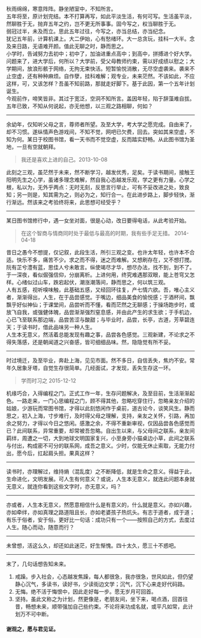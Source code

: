 秋雨绵绵，寒意阵阵。静坐陋室中，不知所言。<br/>
五年将至，原计划完结。本不打算再写，如此平淡生活，有何可写。生活虽平淡，然聊胜于无，抛弃五年之约，岂不更无所事事。固今写之，权当聊胜于无。<br/>
弱冠过半，未及而立。思此五年过往，今写之，亦当总结，亦当纪念。<br/>
犹记五年前，计算机课上。大二伊始，心有愁绪环。大一总贪玩，挂科一大半。念及来日路，无语难开颜。值此无聊之时，静而思之。<br/>
小学时，告诫努力去初中；初中了，加油进重点高中；到高中，拼搏进个好大学。问题来了，进大学后，何所以？大学前，受父母教师约束，需以好成绩以慰之；大学期间，放浪形骸于网络，无拘无束快活。短暂愉悦消散，无尽空虚袭来。袭来不止空虚，还有种种麻烦。自作孽，挂科难解；观专业，未来茫然。不该如此，不应这样，可，又该怎样？吾虽不知前路，那就走好脚下。基于此因，第一个五年计划诞生。<br/>
今观前作，啼笑皆非。其过于宽泛，空洞不知所言。盖因年轻，陷于辞藻难自拔。五年已致，不知从何说起，亦无他想，以三观之路相聊，何如？<br/>

<hr/>

余幼年，仅知听父母之言，尊师者所望。及至大学，考大学之愿完成。自由来了，却不习惯。遂纵情声色游戏间，不知不觉，网吧已欠费，回去。突如其来空虚，不知为何。某日于校图书馆，看一天书而不觉空虚，反而踏实舒畅。从此图书馆为圣地，一旦有空就朝拜。<br/>
> 我还是喜欢上进的自己。2013-10-08

此刻之三观，虽茫然于未来，然不断学习，越发优秀，足矣。于读书期间，接触王阳明先生之心学，虽诸多理念难解，然自我心态越发乐观，学之更有力量。心学之根，私以为，无外乎两点：无时无刻，反思言行举止，可有不妥改进之处，致良知；另一则是，知其需为之，则必为之，知行合一。在此进步路上，脚步轻快，渐行渐远。然该来之考验终将来，此思想可经受乎？

<hr/>

某日图书馆修行中，遇一女坐对面，很是心动，改日要得电话，从此考验开始。<br/>
> 在这个智商与情商同时处于最低与最高的时期，我有些手足无措。 2014-04-18

昔日之愚今不想提，仅记叙，此段生活，所引三观之变。也许太年轻，也许本不合适。快乐不多，痛苦不少。求之而不得，迷之而难解。又想刷存在，又不想打搅。阮有芷兮澧有蓝，思佳人兮未敢言。纵使竭尽才华，想尽办法，找不到，到不了。于一深夜，看似倔强信仰，分崩离析。上进何用，终究难遇那双眼，能上苍穹又怎样。心绪似过山车，跌宕起伏，潮涨潮落间，静而思之，何以筑三观。<br/>
人有五感，视听嗅味触，此基础五感，又经回环往复，产七情六欲。吾，唯心主义者，渐渐得出，人生，在于品尝感觉。于嘴边，细品美食的愉悦感；于酒杯间，飘飘乎好似神仙；于课堂间，品尝听而不懂，看而茫然之无聊感；于操场跑步时，或放飞自我，或强健体魄，品尝渐渐强烈窒息感，并由此产生的求生欲；于手机边，心已飞至联系那边端，品尝苦涩与酸甜；与毕业时，品尝，长亭，古道，芳草碧连天；于读书时，借此品味另一种人生。<br/>
人生本无意义，然活着总能发现有趣之事，品尝各色感觉。三观新建，不论求之不得失落感，还是朝闻道之兴奋感，皆可细细品味。然，隐隐觉有所不妥。

<hr/>

时过境迁，及至毕业，奔赴上海，见见市面。然不多日，自信丢失，焦灼不安。常年久居象牙塔，自觉生存很简单。几经面试，才发现，丢失生存这一环。
> 学而时习之  2015-12-12

机缘巧合，入得编程之门。正式工作一年，生存问题解决，及至目前，生活渐渐起色。一路走来，一门心思编程之门，顾不得其他，忽略吃穿住行，忽略亲友介绍的姑娘，少游玩而常图书馆，才得以此刻悠闲作于桌前，道古论今，谈笑风生。静而思之，初入上海，寸步难行，及时得父母之理解，支持，亲友之关怀，引路，再加余之努力，才得以今日之悠闲。感激之余，不得不重新审视，仅因品尝各色感觉而已？此间联系，异常重要，却常被吾忽略。自出生以来，与父母间之联系，亲友间羁绊，周遭之一切，大到地球文明国家复兴，小至身旁小猫桌边小草，此间之联系与付出，构成密不可分的联系网，成吾之意义。少时，仅能无休止索取，无能力付出，愿今后，扛起肩头担。果真这样？

<hr/>

读书时，亦理解过，维持熵（混乱度）之不断降低，就是生命之意义。得益于此，生命进化，文明发展。可人生有何意义？或说，人生本无意义，就连此问题本身就无意义，就连你看到这些文字时，亦无意义，吗？

<hr/>

亦或者，人生本无意义，然愿意相信什么是有意义的，什么就是意义。亦如兴趣，亦如牵绊，亦如真理之路道阻且长，亦如老婆孩子热炕头。有志于道者，成于道；有乐于俗者，安于俗。更好比一句话：成功只有一个——按照自己的方式，去度过人生。随心而动，随意而行？

<hr/>

未曾想，活这么久，却还如此迷茫，好生惭愧。四十太久，愿三十不惑吧。

<hr/>

末了，几句话想告知未来。
1. 戒躁。步入社会，心态越发焦躁，每人都很急，我亦很急，世风如此，但仍望静心沉气，多读书，读好书，少读街边文学；沉气，沉下心来走好代码路。
2. 无悔。绝不活于悔恨中，因此走好每一步。愿无岁月可回首。
3. 坚持。虽此文称之为计划，然更像是，老朋友间，坐下来，喝点酒，回首往昔，畅想未来，顺带强加自己些约束。不论将来功成名就，或平凡如常，此计划万不可中断。

#### 谢观之，愿与君见证。
